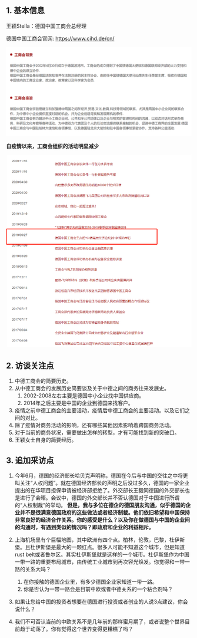 ## 1. 基本信息

王颖Stella：德国中国工商会总经理

德国中国工商会官网: https://www.cihd.de/cn/

![image-20220812210904746](Figures/image-20220812210904746.png)

**自疫情以来，工商会组织的活动明显减少**

![image-20220812211014436](Figures/image-20220812211014436.png)



## 2. 访谈关注点

1. 中德工商会的简要历史。
2. 从中德工商会的发展历史简要谈及关于中德之间的商务往来发展史。
   1. 2002-2008左右主要是德国中小企业找中国供应商。
   2. 2014年之后主要是中国的企业到德国来找客户。
3. 疫情之前中德工商会的主要活动，疫情后中德工商会的主要活动。以及它们之间的对比。
4. 除了疫情对商务活动的影响，还有哪些其他因素影响着跨国商务活动。
5. 对于当前的商务状况，需要做出怎样的转型，才有可能找到新的突破口。
6. 王颖女士自身的简要经历。

## 3. 追加采访点

1. 今年6月，德国的经济部长哈贝克声明称，德国在今后与中国的交往之中将更叫关注“人权问题”。就在德国经济部长的声明之后没过多久，德国的一家企业提出的在华项目担保申请被经济部拒绝了。外交部长王毅同德国的外交部长也是进行了会晤。会议中，德国的外交部长并不否认德国对于中国进行所谓的“人权制裁”的举动。 **但是，我与多位在德企的德国朋友沟通，似乎德国的企业并不是很满意德国政府的这些做法或者经济制裁。他们依旧希望和中国保持非常良好的经济合作关系。你的感受是什么？以及你在做德国与中国的企业间的沟通时，有遇到类似的情况吗？即政府和企业的利益相斥。**

2. 上海机场里有个巨幅地图，其中欧洲有四个点。柏林，伦敦，巴黎，杜伊斯堡。且杜伊斯堡是最大的一颗红点。很多人可能不知道这个城市，但是知道rust belt或者鲁尔区。其实杜伊斯堡就是这样的一个城市。杜伊斯堡作为中国一带一路的重要布局城市，由传统工业城市到再次容光焕发。你觉得和一带一路的关系大吗？
   1. 在你接触的德国企业里，有多少德国企业家知道一带一路。
   2. 你是否认为一带一路会是目前中欧或者中德关系的一个粘合剂吗？
3. 如果让您给中国的投资者想要在德国进行投资或者创业的人说3点建议，你会说什么？
4. 我们不可否认当前的中欧关系不是几年前的那样蜜月期了，或者说整个世界目前趋于动荡了。你有觉得这个世界变得更糟糕了吗？
